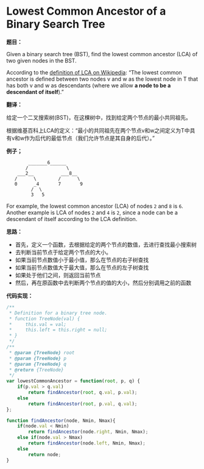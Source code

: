 # Lowest Common Ancestor of a Binary Search Tree

**题目：**

Given a binary search tree (BST), find the lowest common ancestor (LCA) of two given nodes in the BST.

According to the [definition of LCA on Wikipedia](https://en.wikipedia.org/wiki/Lowest_common_ancestor): “The lowest common ancestor is defined between two nodes v and w as the lowest node in T that has both v and w as descendants (where we allow **a node to be a descendant of itself**).”

**翻译：**

给定一个二叉搜索树(BST)，在这棵树中，找到给定两个节点的最小共同祖先。

根据维基百科上LCA的定义：“最小的共同祖先在两个节点v和w之间定义为T中具有v和w作为后代的最低节点（我们允许节点是其自身的后代）。”

**例子；**

```
        _______6______
       /              \
    ___2__          ___8__
   /      \        /      \
   0      _4       7       9
         /  \
         3   5

```

For example, the lowest common ancestor (LCA) of nodes `2` and `8` is `6`. Another example is LCA of nodes `2` and `4` is `2`, since a node can be a descendant of itself according to the LCA definition.

**思路：**

* 首先，定义一个函数，去根据给定的两个节点的数值，去进行查找最小搜索树
* 去判断当前节点于给定两个节点的大小。
* 如果当前节点数值小于最小值，那么在节点的右子树查找
* 如果当前节点数值大于最大值，那么在节点的左子树查找
* 如果处于他们之间，则返回当前节点
* 然后，再在原函数中去判断两个节点的值的大小，然后分别调用之前的函数

**代码实现：**

```javascript
/**
 * Definition for a binary tree node.
 * function TreeNode(val) {
 *     this.val = val;
 *     this.left = this.right = null;
 * }
 */
/**
 * @param {TreeNode} root
 * @param {TreeNode} p
 * @param {TreeNode} q
 * @return {TreeNode}
 */
var lowestCommonAncestor = function(root, p, q) {
    if(p.val > q.val)
        return findAncestor(root, q.val, p.val);
    else
        return findAncestor(root, p.val, q.val);
};

function findAncestor(node, Nmin, Nmax){
    if(node.val < Nmin)
        return findAncestor(node.right, Nmin, Nmax);
    else if(node.val > Nmax)
        return findAncestor(node.left, Nmin, Nmax);
    else
        return node;
}
```

